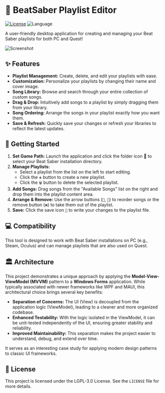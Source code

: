 # 🎵 BeatSaber Playlist Editor

[![License](https://img.shields.io/badge/License-LGPL_3.0-blue)](https://licenses.nuget.org/LGPL-3.0-or-later)
![Language](https://img.shields.io/github/languages/top/Hawkynt/BeatSaber-Playlist-Editor?color=purple)

A user-friendly desktop application for creating and managing your Beat Saber playlists for both PC and Quest!

![Screenshot](https://user-images.githubusercontent.com/14230988/189197825-95580757-0e23-4e33-896c-c346e0106e07.png)

## ✨ Features

*   **Playlist Management:** Create, delete, and edit your playlists with ease.
*   **Customization:** Personalize your playlists by changing their name and cover image.
*   **Song Library:** Browse and search through your entire collection of custom songs.
*   **Drag & Drop:** Intuitively add songs to a playlist by simply dragging them from your library.
*   **Song Ordering:** Arrange the songs in your playlist exactly how you want them.
*   **Save & Refresh:** Quickly save your changes or refresh your libraries to reflect the latest updates.

## 🚀 Getting Started

1.  **Set Game Path:** Launch the application and click the folder icon 📂 to select your Beat Saber installation directory.
2.  **Manage Playlists:**
    *   Select a playlist from the list on the left to start editing.
    *   Click the `➕` button to create a new playlist.
    *   Click the `🗑️` button to delete the selected playlist.
3.  **Add Songs:** Drag songs from the "Available Songs" list on the right and drop them into the playlist content area.
4.  **Arrange & Remove:** Use the arrow buttons (`🔼`, `🔽`) to reorder songs or the remove button (`❌`) to take them out of the playlist.
5.  **Save:** Click the save icon `💾` to write your changes to the playlist file.

## 💻 Compatibility

This tool is designed to work with Beat Saber installations on PC (e.g., Steam, Oculus) and can manage playlists that are also used on Quest.

## 🏛️ Architecture

This project demonstrates a unique approach by applying the **Model-View-ViewModel (MVVM)** pattern to a **Windows Forms** application. While typically associated with newer frameworks like WPF and MAUI, this architectural choice brings several key benefits:

*   **Separation of Concerns:** The UI (View) is decoupled from the application logic (ViewModel), leading to a cleaner and more organized codebase.
*   **Enhanced Testability:** With the logic isolated in the ViewModel, it can be unit-tested independently of the UI, ensuring greater stability and reliability.
*   **Improved Maintainability:** This separation makes the project easier to understand, debug, and extend over time.

It serves as an interesting case study for applying modern design patterns to classic UI frameworks.

## 📜 License

This project is licensed under the LGPL-3.0 License. See the `LICENSE` file for more details.